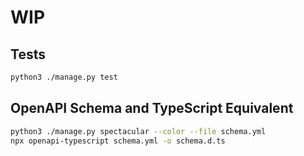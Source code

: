 # WIP

## Tests
```bash
python3 ./manage.py test
```

## OpenAPI Schema and TypeScript Equivalent
```bash
python3 ./manage.py spectacular --color --file schema.yml
npx openapi-typescript schema.yml -o schema.d.ts
```